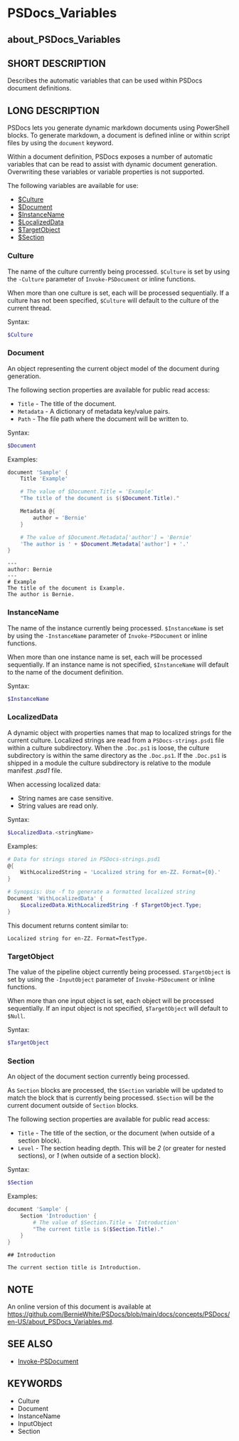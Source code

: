 # PSDocs_Variables

## about_PSDocs_Variables

## SHORT DESCRIPTION

Describes the automatic variables that can be used within PSDocs document definitions.

## LONG DESCRIPTION

PSDocs lets you generate dynamic markdown documents using PowerShell blocks.
To generate markdown, a document is defined inline or within script files by using the `document` keyword.

Within a document definition, PSDocs exposes a number of automatic variables that can be read to assist with dynamic document generation.
Overwriting these variables or variable properties is not supported.

The following variables are available for use:

- [$Culture](#culture)
- [$Document](#document)
- [$InstanceName](#instancename)
- [$LocalizedData](#localizeddata)
- [$TargetObject](#targetobject)
- [$Section](#section)

### Culture

The name of the culture currently being processed.
`$Culture` is set by using the `-Culture` parameter of `Invoke-PSDocument` or inline functions.

When more than one culture is set, each will be processed sequentially.
If a culture has not been specified, `$Culture` will default to the culture of the current thread.

Syntax:

```powershell
$Culture
```

### Document

An object representing the current object model of the document during generation.

The following section properties are available for public read access:

- `Title` - The title of the document.
- `Metadata` - A dictionary of metadata key/value pairs.
- `Path` - The file path where the document will be written to.

Syntax:

```powershell
$Document
```

Examples:

```powershell
document 'Sample' {
    Title 'Example'

    # The value of $Document.Title = 'Example'
    "The title of the document is $($Document.Title)."

    Metadata @{
        author = 'Bernie'
    }

    # The value of $Document.Metadata['author'] = 'Bernie'
    'The author is ' + $Document.Metadata['author'] + '.'
}
```

```text
---
author: Bernie
---
# Example
The title of the document is Example.
The author is Bernie.
```

### InstanceName

The name of the instance currently being processed.
`$InstanceName` is set by using the `-InstanceName` parameter of `Invoke-PSDocument` or inline functions.

When more than one instance name is set, each will be processed sequentially.
If an instance name is not specified, `$InstanceName` will default to the name of the document definition.

Syntax:

```powershell
$InstanceName
```

### LocalizedData

A dynamic object with properties names that map to localized strings for the current culture.
Localized strings are read from a `PSDocs-strings.psd1` file within a culture subdirectory.
When the `.Doc.ps1` is loose, the culture subdirectory is within the same directory as the `.Doc.ps1`.
If the `.Doc.ps1` is shipped in a module the culture subdirectory is relative to the module manifest _.psd1_ file.

When accessing localized data:

- String names are case sensitive.
- String values are read only.

Syntax:

```powershell
$LocalizedData.<stringName>
```

Examples:

```powershell
# Data for strings stored in PSDocs-strings.psd1
@{
    WithLocalizedString = 'Localized string for en-ZZ. Format={0}.'
}
```

```powershell
# Synopsis: Use -f to generate a formatted localized string
Document 'WithLocalizedData' {
    $LocalizedData.WithLocalizedString -f $TargetObject.Type;
}
```

This document returns content similar to:

```text
Localized string for en-ZZ. Format=TestType.
```

### TargetObject

The value of the pipeline object currently being processed.
`$TargetObject` is set by using the `-InputObject` parameter of `Invoke-PSDocument` or inline functions.

When more than one input object is set, each object will be processed sequentially.
If an input object is not specified, `$TargetObject` will default to `$Null`.

Syntax:

```powershell
$TargetObject
```

### Section

An object of the document section currently being processed.

As `Section` blocks are processed, the `$Section` variable will be updated to match the block that is currently being processed.
`$Section` will be the current document outside of `Section` blocks.

The following section properties are available for public read access:

- `Title` - The title of the section, or the document (when outside of a section block).
- `Level` - The section heading depth. This will be _2_ (or greater for nested sections), or _1_ (when outside of a section block).

Syntax:

```powershell
$Section
```

Examples:

```powershell
document 'Sample' {
    Section 'Introduction' {
        # The value of $Section.Title = 'Introduction'
        "The current title is $($Section.Title)."
    }
}
```

```text
## Introduction

The current section title is Introduction.
```

## NOTE

An online version of this document is available at https://github.com/BernieWhite/PSDocs/blob/main/docs/concepts/PSDocs/en-US/about_PSDocs_Variables.md.

## SEE ALSO

- [Invoke-PSDocument](https://github.com/BernieWhite/PSDocs/blob/main/docs/commands/PSDocs/en-US/Invoke-PSDocument.md)

## KEYWORDS

- Culture
- Document
- InstanceName
- InputObject
- Section
